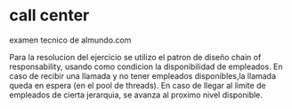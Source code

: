# call center
examen tecnico de almundo.com

Para la resolucion del ejercicio se utilizo el patron de diseño chain of responsability, usando como condicion la disponibilidad de empleados.
En caso de recibir una llamada y no tener empleados disponibles,la llamada queda en espera (en el pool de threads).
En caso de llegar al limite de empleados de cierta jerarquia, se avanza al proximo nivel disponible.
